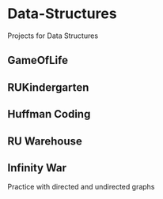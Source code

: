 # Data-Structures
Projects for Data Structures
## GameOfLife

## RUKindergarten

## Huffman Coding

## RU Warehouse

## Infinity War
Practice with directed and undirected graphs
